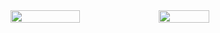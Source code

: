 <div style="display: flex; flex-direction: row">
  <img width="47%" src="https://github-readme-stats.vercel.app/api?username=abdessalam-dai&theme=onedark"/>
  <img width="40%" src="https://github-readme-stats.vercel.app/api/top-langs/?username=abdessalam-dai&layout=compact&hide=java"/>  
</div>
